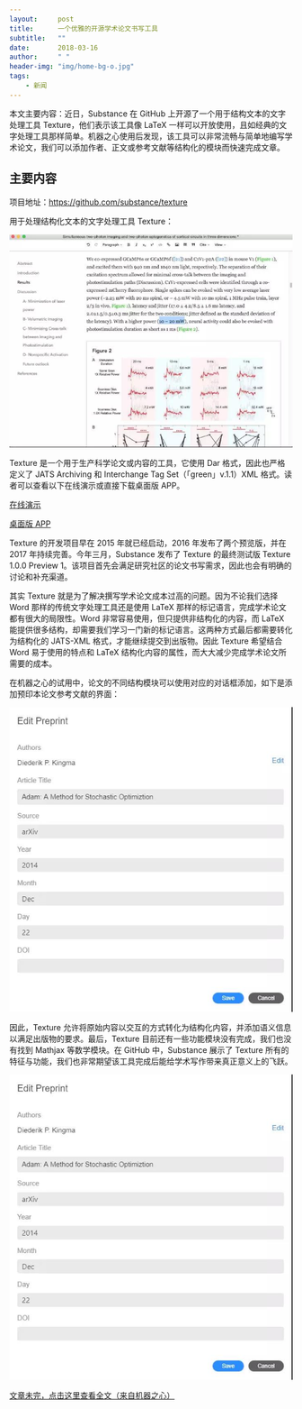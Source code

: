 ```yaml
---
layout:     post
title:      一个优雅的开源学术论文书写工具
subtitle:   ""
date:       2018-03-16
author:     " "
header-img: "img/home-bg-o.jpg"
tags:
    - 新闻
---
```


本文主要内容：近日，Substance 在 GitHub 上开源了一个用于结构文本的文字处理工具 Texture，他们表示该工具像 LaTeX 一样可以开放使用，且如经典的文字处理工具那样简单。机器之心使用后发现，该工具可以非常流畅与简单地编写学术论文，我们可以添加作者、正文或参考文献等结构化的模块而快速完成文章。





<!-- more -->

## 主要内容

项目地址：https://github.com/substance/texture

用于处理结构化文本的文字处理工具 Texture：

![images](/images\news\2018-3-16-Texture.jpg)

Texture 是一个用于生产科学论文或内容的工具，它使用 Dar 格式，因此也严格定义了 JATS Archiving 和 Interchange Tag Set（「green」v.1.1）XML 格式。读者可以查看以下在线演示或直接下载桌面版 APP。

[在线演示](http://cdn.substance.io/texture-preview-1/)

[桌面版 APP](https://github.com/substance/texture/releases/tag/v1.0.0-preview.1)

Texture 的开发项目早在 2015 年就已经启动，2016 年发布了两个预览版，并在 2017 年持续完善。今年三月，Substance 发布了 Texture 的最终测试版 Texture 1.0.0 Preview 1。该项目首先会满足研究社区的论文书写需求，因此也会有明确的讨论和补充渠道。

其实 Texture 就是为了解决撰写学术论文成本过高的问题。因为不论我们选择 Word 那样的传统文字处理工具还是使用 LaTeX 那样的标记语言，完成学术论文都有很大的局限性。Word 非常容易使用，但只提供非结构化的内容，而 LaTeX 能提供很多结构，却需要我们学习一门新的标记语言。这两种方式最后都需要转化为结构化的 JATS-XML 格式，才能继续提交到出版物。因此 Texture 希望结合 Word 易于使用的特点和 LaTeX 结构化内容的属性，而大大减少完成学术论文所需要的成本。

在机器之心的试用中，论文的不同结构模块可以使用对应的对话框添加，如下是添加预印本论文参考文献的界面：

![images](/images\news\2018-3-16-Texture-1.jpg)

因此，Texture 允许将原始内容以交互的方式转化为结构化内容，并添加语义信息以满足出版物的要求。最后，Texture 目前还有一些功能模块没有完成，我们也没有找到 Mathjax 等数学模块。在 GitHub 中，Substance 展示了 Texture 所有的特征与功能，我们也非常期望该工具完成后能给学术写作带来真正意义上的飞跃。

![images](/images\news\2018-3-16-Texture-1.jpg)

[文章未完，点击这里查看全文（来自机器之心）](http://mp.weixin.qq.com/s/6S2HCDSx9ePwycHcve1Hlw)
